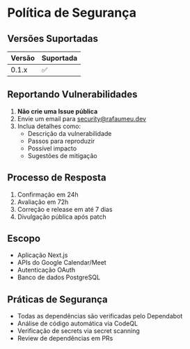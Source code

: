 # Política de Segurança

## Versões Suportadas

| Versão | Suportada          |
| ------- | ------------------ |
| 0.1.x   | :white_check_mark: |

## Reportando Vulnerabilidades

1. **Não crie uma Issue pública**
2. Envie um email para <security@rafaumeu.dev>
3. Inclua detalhes como:
   - Descrição da vulnerabilidade
   - Passos para reproduzir
   - Possível impacto
   - Sugestões de mitigação

## Processo de Resposta

1. Confirmação em 24h
2. Avaliação em 72h
3. Correção e release em até 7 dias
4. Divulgação pública após patch

## Escopo

- Aplicação Next.js
- APIs do Google Calendar/Meet
- Autenticação OAuth
- Banco de dados PostgreSQL

## Práticas de Segurança

- Todas as dependências são verificadas pelo Dependabot
- Análise de código automática via CodeQL
- Verificação de secrets via secret scanning
- Review de dependências em PRs
